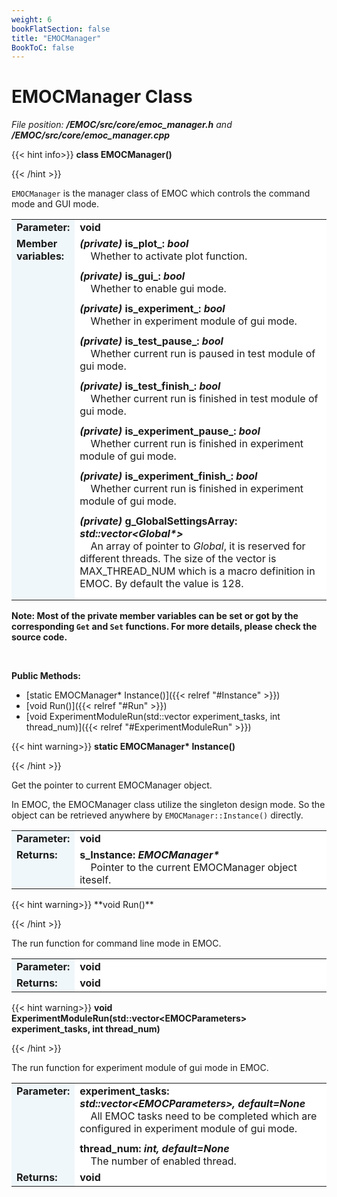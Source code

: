 ```yaml
---
weight: 6
bookFlatSection: false
title: "EMOCManager"
BookToC: false
---
```


# EMOCManager Class

*File position: **/EMOC/src/core/emoc_manager.h** and **/EMOC/src/core/emoc_manager.cpp***

{{< hint info>}}
**class EMOCManager()**

{{< /hint >}}

`EMOCManager` is the manager class of EMOC which controls the command mode and GUI mode. 

<style>
    .emoc_doc_table_title{
        background-color:#F0F7FA;
    }
    .emoc_doc_table_content{
        background-color:#FFFFFF;
        width:100%;
    }
</style>

<table class="emoc_doc_table" style="overflow-x: hidden;">
    <tbody>
    <tr>
        <td rowspan="2" ALIGN="left" VALIGN="top"  class="emoc_doc_table_title"><strong class="wuhu">Parameter:</strong></td>
    </tr>
    <tr>
        <td class="emoc_doc_table_content" >
            <strong>void</strong>
        </td>
    </tr>
    <tr class="emoc_doc_table_title">
        <td rowspan="2" ALIGN="left" VALIGN="top"  class="emoc_doc_table_title"><strong class="wuhu">Member variables:</strong></td>
    </tr>
    <tr >
        <td class="emoc_doc_table_content">
            <strong><i>(private)</i> is_plot_: <i>bool</i></strong><br/>&nbsp &nbsp Whether to activate plot function. <div style="line-height:75%;"><br></div>
            <strong><i>(private)</i> is_gui_: <i>bool</i></strong><br/>&nbsp &nbsp Whether to enable gui mode.<div style="line-height:75%;"><br></div>
            <strong><i>(private)</i> is_experiment_: <i>bool</i></strong><br/>&nbsp &nbsp Whether in experiment module of gui mode.<div style="line-height:75%;"><br></div>
            <strong><i>(private)</i> is_test_pause_: <i>bool</i></strong><br/>&nbsp &nbsp Whether current run is paused in test module of gui mode.<div style="line-height:75%;"><br></div>
            <strong><i>(private)</i> is_test_finish_: <i>bool</i></strong><br/>&nbsp &nbsp Whether current run is finished in test module of gui mode. <div style="line-height:75%;"><br></div>
            <strong><i>(private)</i> is_experiment_pause_: <i>bool</i></strong><br/>&nbsp &nbsp Whether current run is finished in experiment module of gui mode. <div style="line-height:75%;"><br></div>
            <strong><i>(private)</i> is_experiment_finish_: <i>bool</i></strong><br/>&nbsp &nbsp Whether current run is finished in experiment module of gui mode. <div style="line-height:75%;"><br></div>
            <strong><i>(private)</i> g_GlobalSettingsArray: <i>std::vector&ltGlobal*&gt</i></strong><br/>&nbsp &nbsp An array of pointer to <i>Global</i>, it is reserved for different threads. The size of the vector is MAX_THREAD_NUM which is a macro definition in EMOC. By default the value is 128.<div style="line-height:75%;"><br></div>
        </td>
    </tr>
    </tbody>
</table>

**Note: Most of the private member variables can be set or got by the corresponding `Get` and `Set` functions. For more details, please check the source code.**

<br/>

**Public Methods:**

- [static EMOCManager* Instance()]({{< relref "#Instance" >}})
- [void Run()]({{< relref "#Run" >}})
- [void ExperimentModuleRun(std::vector<EMOCParameters> experiment_tasks, int thread_num)]({{< relref "#ExperimentModuleRun" >}})



<div id="Instance">

{{< hint warning>}}
**static EMOCManager\* Instance()**

{{< /hint >}}

</div>

Get the pointer to current EMOCManager object.

In EMOC, the EMOCManager class utilize the singleton design mode. So the object can be retrieved anywhere by `EMOCManager::Instance()` directly.

<table class="emoc_doc_table" style="overflow-x: hidden">
    <tbody >
    <tr>
        <td rowspan="2" ALIGN="left" VALIGN="top"  class="emoc_doc_table_title"><strong class="wuhu">Parameter:</strong></td>
    </tr>
    <tr >
        <td class="emoc_doc_table_content">
             <strong>void</strong>
        </td>
    </tr>
    <tr class="emoc_doc_table_title">
        <td rowspan="2" ALIGN="left" VALIGN="top"  class="emoc_doc_table_title"><strong class="wuhu">Returns:</strong></td>
    </tr>
    <tr >
        <td class="emoc_doc_table_content">
            <strong>s_Instance: <i>EMOCManager*</i></strong><br/>&nbsp &nbsp Pointer to the current EMOCManager object iteself.
			<br/>
        </td>
    </tr>
    </tbody>
</table>



<div id="Run">
{{< hint warning>}}
**void Run()**

{{< /hint >}}

</div>

The run function for command line mode in EMOC.

<table class="emoc_doc_table" style="overflow-x: hidden">
    <tbody>
    <tr>
        <td rowspan="2" ALIGN="left" VALIGN="top"  class="emoc_doc_table_title"><strong class="wuhu">Parameter:</strong></td>
    </tr>
    <tr>
        <td class="emoc_doc_table_content" >
            <strong>void</strong>
        </td>
    </tr>
    <tr class="emoc_doc_table_title">
        <td rowspan="2" ALIGN="left" VALIGN="top"  class="emoc_doc_table_title"><strong class="wuhu">Returns:</strong></td>
    </tr>
    <tr >
        <td class="emoc_doc_table_content">
            <strong>void</strong>
        </td>
    </tr>
    </tbody>
</table>



<div id="ExperimentModuleRun">

{{< hint warning>}}
**void ExperimentModuleRun(std::vector\<EMOCParameters\> experiment_tasks, int thread_num)**

{{< /hint >}}

</div>

The run function for experiment module of gui mode in EMOC.

<table class="emoc_doc_table" style="overflow-x: hidden">
    <tbody >
    <tr>
        <td rowspan="2" ALIGN="left" VALIGN="top"  class="emoc_doc_table_title"><strong class="wuhu">Parameter:</strong></td>
    </tr>
    <tr >
        <td class="emoc_doc_table_content">
            <strong>experiment_tasks: <i>std::vector&ltEMOCParameters&gt, default=None</i></strong><br/>&nbsp &nbsp All EMOC tasks need to be completed which are configured in experiment module of gui mode.<div style="line-height:75%;"><br></div>
            <strong>thread_num: <i>int, default=None</i></strong><br/>&nbsp &nbsp The number of enabled thread.
        </td>
    </tr>
    <tr class="emoc_doc_table_title">
        <td rowspan="2" ALIGN="left" VALIGN="top"  class="emoc_doc_table_title"><strong class="wuhu">Returns:</strong></td>
    </tr>
    <tr >
        <td class="emoc_doc_table_content">
             <strong>void</strong>
        </td>
    </tr>
    </tbody>
</table>


